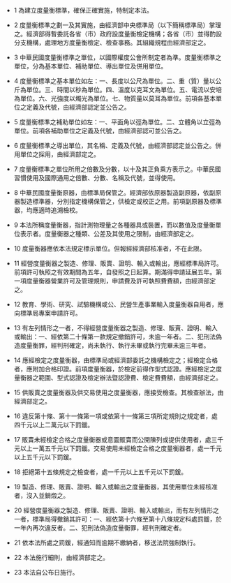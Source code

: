 * 1 為建立度量衡標準，確保正確實施，特制定本法。

* 2 度量衡標準之劃一及其實施，由經濟部中央標準局（以下簡稱標準局）掌理之。經濟部得暫委託各省（市）政府設度量衡檢定機構；各省（市）並得酌設分支機構，處理地方度量衡檢定、檢查事務。其組織規程由經濟部定之。

* 3 中華民國度量衡標準之單位，以國際權度公會所制定者為準。度量衡標準之單位，分為基本單位、補助單位、導出單位及併用單位。

* 4 度量衡標準之基本單位如左：一、長度以公尺為單位。二、重（質）量以公斤為單位。三、時間以秒為單位。四、溫度以克耳文為單位。五、電流以安培為單位。六、光強度以燭光為單位。七、物質量以莫耳為單位。前項各基本單位之定義及代號，由經濟部認定並公告之。

* 5 度量衡標準之補助單位如左：一、平面角以弳為單位。二、立體角以立弳為單位。前項各補助單位之定義及代號，由經濟部認可並公告之。

* 6 度量衡標準之導出單位，其名稱、定義及代號，由經濟部認定並公告之。併用單位之採用，由經濟部定之。

* 7 度量衡標準之單位所用之倍數及分數，以十及其正負乘方表示之。中華民國習慣使用及國際通用之倍數、分數、名稱及代號，並得使用。

* 8 中華民國度量衡原器，由標準局保管之。經濟部依原器製造副原器，依副原器製造標準器，分別指定機構保管之，供檢定或校正之用。前項副原器及標準器，均應適時追溯檢校。

* 9 本法所稱度量衡器，指計測物理量之各種器具或裝置，而以數值及度量衡單位表示者。度量衡器之種類、公差及其使用之限制，由經濟部定之。

* 10 度量衡器應依本法規定標示單位。但報經經濟部核准者，不在此限。

* 11 經營度量衡器之製造、修理、販賣、證明、輸入或輸出，應經標準局許可。前項許可執照之有效期間為五年，自發照之日起算。期滿得申請延展五年。第一項度量衡器營業許可及管理規則，申請費及許可執照費費額，由經濟部定之。

* 12 教育、學術、研究、試驗機構或公、民營生產事業輸入度量衡器自用者，應向標準局專案申請許可。

* 13 有左列情形之一者，不得經營度量衡器之製造、修理、販賣、證明、輸入或輸出：一、經依第二十條第一款規定撤銷許可，未逾一年者。二、犯刑法偽造度量衡罪，經判刑確定，尚未執行、執行未畢或執行完畢未逾三年者。

* 14 應經檢定之度量衡器，由標準局或經濟部委託之機構檢定之；經檢定合格者，應附加合格印證。前項度量衡器，於檢定前得作型式認證。應經檢定之度量衡器之範圍、型式認證及檢定辦法暨認證費、檢定費費額，由經濟部定之。

* 15 供販賣之度量衡器及供交易使用之度量衡器，應接受檢查。其檢查辦法，由經濟部定之。

* 16 違反第十條、第十一條第一項或依第十一條第三項所定規則之規定者，處四千元以上二萬元以下罰鍰。

* 17 販賣未經檢定合格之度量衡器或意圖販賣而公開陳列或提供使用者，處三千元以上一萬五千元以下罰鍰。交易使用未經檢定合格之度量衡器者，處一千元以上五千元以下罰鍰。

* 18 拒絕第十五條規定之檢查者，處一千元以上五千元以下罰鍰。

* 19 製造、修理、販賣、證明、輸入或輸出之度量衡器，其使用單位未經核准者，沒入並銷燬之。

* 20 經營度量衡器之製造、修理、販賣、證明、輸入或輸出，而有左列情形之一者，標準局得撤銷其許可：一、經依第十六條至第十八條規定科處罰鍰，於一年內再次違反者。二、犯刑法偽造度量衡罪，經判刑確定者。

* 21 依本法所處之罰鍰，經通知而逾期不繳納者，移送法院強制執行。

* 22 本法施行細則，由經濟部定之。

* 23 本法自公布日施行。

